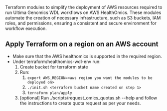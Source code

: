 Terraform modules to simplify the deployment of AWS resources required to run Ultima Genomics WDL workflows on AWS HealthOmics. These modules automate the creation of necessary infrastructure, such as S3 buckets, IAM roles, and permissions, ensuring a consistent and secure environment for workflow execution.

## Apply Terraform on a region on an AWS account
- Make sure that the AWS healthomics is supported in the required region.
- Under terraform/healthomics-wdl-env run:
  1. Create bucket for terraform state
  2. Run:
     1. `export AWS_REGION=<aws region you want the modules to be deployed on>`
     2. `./init.sh <terraform bucket name created on step 1>` 
     3. `terraform plan/apply`
  3. [optional] Run ./scripts/request_omics_quotas.sh --help and follow the instructions to create quota request as per your needs.
  